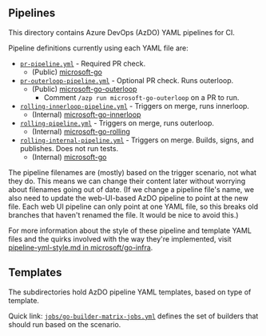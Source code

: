 ## Pipelines

This directory contains Azure DevOps (AzDO) YAML pipelines for CI.

Pipeline definitions currently using each YAML file are:

* [`pr-pipeline.yml`](pr-pipeline.yml) - Required PR check.
  * (Public) [microsoft-go](https://dev.azure.com/dnceng/public/_build?definitionId=1099)
* [`pr-outerloop-pipeline.yml`](pr-outerloop-pipeline.yml) - Optional PR check. Runs outerloop.
  * (Public) [microsoft-go-outerloop](https://dev.azure.com/dnceng/public/_build/index?definitionId=1100)
    * Comment `/azp run microsoft-go-outerloop` on a PR to run.
* [`rolling-innerloop-pipeline.yml`](rolling-pipeline.yml) - Triggers on merge, runs innerloop.
  * (Internal) [microsoft-go-innerloop](https://dev.azure.com/dnceng/internal/_build?definitionId=1342)
* [`rolling-pipeline.yml`](rolling-pipeline.yml) - Triggers on merge, runs outerloop.
  * (Internal) [microsoft-go-rolling](https://dev.azure.com/dnceng/internal/_build?definitionId=987)
* [`rolling-internal-pipeline.yml`](rolling-internal-pipeline.yml) - Triggers on merge. Builds, signs, and publishes. Does not run tests.
  * (Internal) [microsoft-go](https://dev.azure.com/dnceng/internal/_build?definitionId=958)

The pipeline filenames are (mostly) based on the trigger scenario, not what they
do. This means we can change their content later without worrying about
filenames going out of date. (If we change a pipeline file's name, we also need
to update the web-UI-based AzDO pipeline to point at the new file. Each web UI
pipeline can only point at one YAML file, so this breaks old branches that
haven't renamed the file. It would be nice to avoid this.)

For more information about the style of these pipeline and template YAML files
and the quirks involved with the way they're implemented, visit
[pipeline-yml-style.md in microsoft/go-infra](https://github.com/microsoft/go-infra/blob/main/docs/pipeline-yml-style.md).

## Templates

The subdirectories hold AzDO pipeline YAML templates, based on type of template.

Quick link: [`jobs/go-builder-matrix-jobs.yml`](jobs/go-builder-matrix-jobs.yml)
defines the set of builders that should run based on the scenario.
